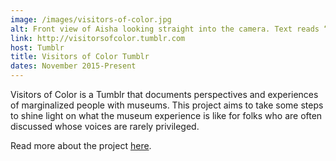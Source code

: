 ```yaml
---
image: /images/visitors-of-color.jpg
alt: Front view of Aisha looking straight into the camera. Text reads “I want curation that shows the diversity within each culture, things that challenge the stereotypes that we subconsciously hold because of all the oppressive messages we see, hear and feel everyday.” Aisha Chaudhri, Reproductive Justice Activist and Educator
link: http://visitorsofcolor.tumblr.com
host: Tumblr
title: Visitors of Color Tumblr
dates: November 2015-Present
---
```

Visitors of Color is a Tumblr that documents perspectives and experiences of marginalized people with museums. This project aims to take some steps to shine light on what the museum experience is like for folks who are often discussed whose voices are rarely privileged.

Read more about the project [here](https://incluseum.com/2015/12/03/visitors-of-color-tumblr/).

